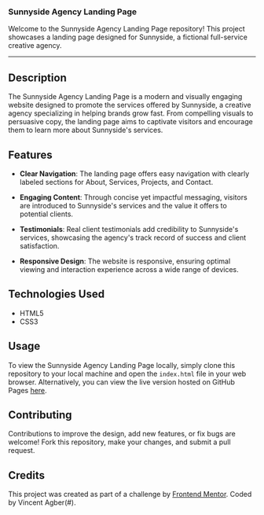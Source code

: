 ### Sunnyside Agency Landing Page

Welcome to the Sunnyside Agency Landing Page repository! This project showcases a landing page designed for Sunnyside, a fictional full-service creative agency. 

---

## Description

The Sunnyside Agency Landing Page is a modern and visually engaging website designed to promote the services offered by Sunnyside, a creative agency specializing in helping brands grow fast. From compelling visuals to persuasive copy, the landing page aims to captivate visitors and encourage them to learn more about Sunnyside's services.

## Features

- **Clear Navigation**: The landing page offers easy navigation with clearly labeled sections for About, Services, Projects, and Contact.
  
- **Engaging Content**: Through concise yet impactful messaging, visitors are introduced to Sunnyside's services and the value it offers to potential clients.

- **Testimonials**: Real client testimonials add credibility to Sunnyside's services, showcasing the agency's track record of success and client satisfaction.

- **Responsive Design**: The website is responsive, ensuring optimal viewing and interaction experience across a wide range of devices.

## Technologies Used

- HTML5
- CSS3

## Usage

To view the Sunnyside Agency Landing Page locally, simply clone this repository to your local machine and open the `index.html` file in your web browser. Alternatively, you can view the live version hosted on GitHub Pages [here](#).

## Contributing

Contributions to improve the design, add new features, or fix bugs are welcome! Fork this repository, make your changes, and submit a pull request.

## Credits

This project was created as part of a challenge by [Frontend Mentor](https://www.frontendmentor.io?ref=challenge). Coded by Vincent Agber(#).

